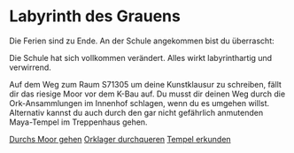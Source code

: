 # Labyrinth des Grauens

Die Ferien sind zu Ende. An der Schule angekommen bist du überrascht:

Die Schule hat sich vollkommen verändert. Alles wirkt labyrinthartig und verwirrend.

Auf dem Weg zum Raum S71305 um deine Kunstklausur zu schreiben, fällt dir das riesige Moor vor dem K-Bau auf. Du musst dir deinen Weg durch die Ork-Ansammlungen im Innenhof schlagen, wenn du es umgehen willst. Alternativ kannst du auch durch den gar nicht gefährlich anmutenden Maya-Tempel im Treppenhaus gehen.

[Durchs Moor gehen](moor/index.html)
[Orklager durchqueren](orks/index.html)
[Tempel erkunden](tempel/index.html)